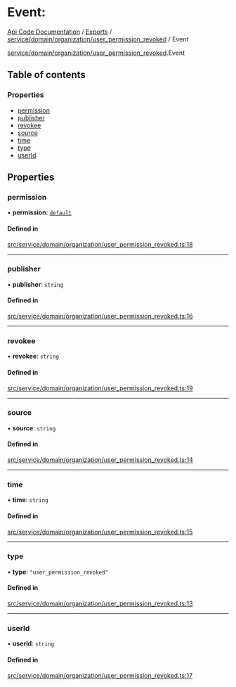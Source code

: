 # Event: 
 
[Api Code Documentation](../README.md) / [Exports](../modules.md) / [service/domain/organization/user\_permission\_revoked](../modules/service_domain_organization_user_permission_revoked.md) / Event

[service/domain/organization/user_permission_revoked](../modules/service_domain_organization_user_permission_revoked.md).Event

## Table of contents

### Properties

- [permission](service_domain_organization_user_permission_revoked.Event.md#permission)
- [publisher](service_domain_organization_user_permission_revoked.Event.md#publisher)
- [revokee](service_domain_organization_user_permission_revoked.Event.md#revokee)
- [source](service_domain_organization_user_permission_revoked.Event.md#source)
- [time](service_domain_organization_user_permission_revoked.Event.md#time)
- [type](service_domain_organization_user_permission_revoked.Event.md#type)
- [userId](service_domain_organization_user_permission_revoked.Event.md#userid)

## Properties

### permission

• **permission**: [`default`](../modules/authz_intents.md#default)

#### Defined in

[src/service/domain/organization/user_permission_revoked.ts:18](https://github.com/openkfw/TruBudget/blob/0804644/api/src/service/domain/organization/user_permission_revoked.ts#L18)

___

### publisher

• **publisher**: `string`

#### Defined in

[src/service/domain/organization/user_permission_revoked.ts:16](https://github.com/openkfw/TruBudget/blob/0804644/api/src/service/domain/organization/user_permission_revoked.ts#L16)

___

### revokee

• **revokee**: `string`

#### Defined in

[src/service/domain/organization/user_permission_revoked.ts:19](https://github.com/openkfw/TruBudget/blob/0804644/api/src/service/domain/organization/user_permission_revoked.ts#L19)

___

### source

• **source**: `string`

#### Defined in

[src/service/domain/organization/user_permission_revoked.ts:14](https://github.com/openkfw/TruBudget/blob/0804644/api/src/service/domain/organization/user_permission_revoked.ts#L14)

___

### time

• **time**: `string`

#### Defined in

[src/service/domain/organization/user_permission_revoked.ts:15](https://github.com/openkfw/TruBudget/blob/0804644/api/src/service/domain/organization/user_permission_revoked.ts#L15)

___

### type

• **type**: ``"user_permission_revoked"``

#### Defined in

[src/service/domain/organization/user_permission_revoked.ts:13](https://github.com/openkfw/TruBudget/blob/0804644/api/src/service/domain/organization/user_permission_revoked.ts#L13)

___

### userId

• **userId**: `string`

#### Defined in

[src/service/domain/organization/user_permission_revoked.ts:17](https://github.com/openkfw/TruBudget/blob/0804644/api/src/service/domain/organization/user_permission_revoked.ts#L17)

